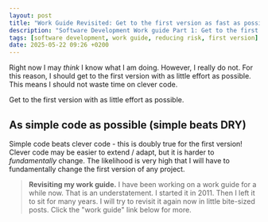```yaml
---
layout: post
title: "Work Guide Revisited: Get to the first version as fast as possible"
description: "Software Development Work guide Part 1: Get to the first production version with as little effort as possible"
tags: [software development, work guide, reducing risk, first version]
date: 2025-05-22 09:26 +0200
---
```


Right now I may *think* I know what I am doing. However, I really do not. For this reason, I should get to the first version with as little effort as possible. This means I should not waste time on clever code.

Get to the first version with as little effort as possible.

## As simple code as possible (simple beats DRY)
Simple code beats clever code - this is doubly true for the first version! Clever code may be easier to extend / adapt, but it is harder to *fundamentally* change. The likelihood is very high that I will have to fundamentally change the first version of any project.

> **Revisiting my work guide.**
> I have been working on a work guide for a while now. That is an understatement. I started it in 2011. Then I left it to sit for many years. I will try to revisit it again now in little bite-sized posts.
> Click the "work guide" link below for more.
